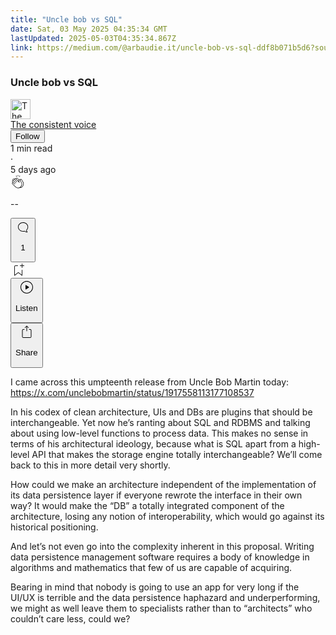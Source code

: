 ```yaml
---
title: "Uncle bob vs SQL"
date: Sat, 03 May 2025 04:35:34 GMT
lastUpdated: 2025-05-03T04:35:34.867Z
link: https://medium.com/@arbaudie.it/uncle-bob-vs-sql-ddf8b071b5d6?source=rss-c779d007e7fe------2
---
```


<article><div class="l"><div class="l"><span class="l"></span><section><div><div class="ft gj gk gl gm gn"></div><div class="go gp gq gr gs"><div class="ab ca"><div class="ch bg ga gb gc gd"><div><h1 class="pw-post-title gt gu gv be gw gx gy gz ha hb hc hd he hf hg hh hi hj hk hl hm hn ho hp hq hr hs ht hu hv bj" data-testid="storyTitle" id="d879">Uncle bob vs SQL</h1><div><div class="speechify-ignore ab co"><div class="speechify-ignore bg l"><div class="ab hw hx hy hz ia ib ic id ie if ig"><div class="ab q ig"><div class="ab ih"><div><div aria-hidden="false" class="bl"><a href="/@arbaudie.it?source=post_page---byline--ddf8b071b5d6---------------------------------------" rel="noopener follow"><div class="l ii ij bw ik il"><div class="l fk"><img alt="The consistent voice" class="l fc bw bx by cw" data-testid="authorPhoto" height="32" loading="lazy" src="https://miro.medium.com/v2/da:true/resize:fill:64:64/0*7vBG_L_kSIeOh095" width="32"/><div class="im bw l bx by ft n in fu"></div></div></div></a></div></div></div><span class="be b bf z bj"><div class="io ab q"><div class="ab q ip"><div class="ab q"><div><div aria-hidden="false" class="bl"><span class="be b bf z bj"><a class="af ag ah fg aj ak al am an ao ap aq ar iq" data-testid="authorName" href="/@arbaudie.it?source=post_page---byline--ddf8b071b5d6---------------------------------------" rel="noopener follow">The consistent voice</a></span></div></div></div><div class="ir bl"></div><div aria-hidden="false" class="bl"><div class="bl"><button class="is it iu ao ab ca q ap ew iv iw ix iy"><span class="be b bf z bj"><span class="l iz">Follow</span></span></button></div></div></div></div></span></div><div class="ab q ja"><span class="be b bf z dt"><div class="ab ae"><span data-testid="storyReadTime">1 min read</span><div aria-hidden="true" class="jb jc l"><span aria-hidden="true" class="l"><span class="be b bf z dt">·</span></span></div>5 days ago</div></span></div></div><div class="ab co jd je jf jg jh ji jj jk jl jm jn jo jp jq jr js"><div class="h k w fh fi q"><div class="ki l"><div class="ab q kj kk"><div class="pw-multi-vote-icon fk kl km kn ko"><span><a class="af ag ah fg aj ak al am an ao ap aq ar as at" data-testid="headerClapButton" href="/m/signin?actionUrl=https%3A%2F%2Fmedium.com%2F_%2Fvote%2Fp%2Fddf8b071b5d6&amp;operation=register&amp;redirect=https%3A%2F%2Fmedium.com%2F%40arbaudie.it%2Funcle-bob-vs-sql-ddf8b071b5d6&amp;user=The+consistent+voice&amp;userId=c779d007e7fe&amp;source=---header_actions--ddf8b071b5d6---------------------clap_footer------------------" rel="noopener follow"><div><div aria-hidden="false" class="bl"><div class="kp ao kq kr ks kt am ku kv kw ko"><svg aria-label="clap" height="24" viewbox="0 0 24 24" width="24" xmlns="http://www.w3.org/2000/svg"><path clip-rule="evenodd" d="M11.37.828 12 3.282l.63-2.454zM13.916 3.953l1.523-2.112-1.184-.39zM8.589 1.84l1.522 2.112-.337-2.501zM18.523 18.92c-.86.86-1.75 1.246-2.62 1.33a6 6 0 0 0 .407-.372c2.388-2.389 2.86-4.951 1.399-7.623l-.912-1.603-.79-1.672c-.26-.56-.194-.98.203-1.288a.7.7 0 0 1 .546-.132c.283.046.546.231.728.5l2.363 4.157c.976 1.624 1.141 4.237-1.324 6.702m-10.999-.438L3.37 14.328a.828.828 0 0 1 .585-1.408.83.83 0 0 1 .585.242l2.158 2.157a.365.365 0 0 0 .516-.516l-2.157-2.158-1.449-1.449a.826.826 0 0 1 1.167-1.17l3.438 3.44a.363.363 0 0 0 .516 0 .364.364 0 0 0 0-.516L5.293 9.513l-.97-.97a.826.826 0 0 1 0-1.166.84.84 0 0 1 1.167 0l.97.968 3.437 3.436a.36.36 0 0 0 .517 0 .366.366 0 0 0 0-.516L6.977 7.83a.82.82 0 0 1-.241-.584.82.82 0 0 1 .824-.826c.219 0 .43.087.584.242l5.787 5.787a.366.366 0 0 0 .587-.415l-1.117-2.363c-.26-.56-.194-.98.204-1.289a.7.7 0 0 1 .546-.132c.283.046.545.232.727.501l2.193 3.86c1.302 2.38.883 4.59-1.277 6.75-1.156 1.156-2.602 1.627-4.19 1.367-1.418-.236-2.866-1.033-4.079-2.246M10.75 5.971l2.12 2.12c-.41.502-.465 1.17-.128 1.89l.22.465-3.523-3.523a.8.8 0 0 1-.097-.368c0-.22.086-.428.241-.584a.847.847 0 0 1 1.167 0m7.355 1.705c-.31-.461-.746-.758-1.23-.837a1.44 1.44 0 0 0-1.11.275c-.312.24-.505.543-.59.881a1.74 1.74 0 0 0-.906-.465 1.47 1.47 0 0 0-.82.106l-2.182-2.182a1.56 1.56 0 0 0-2.2 0 1.54 1.54 0 0 0-.396.701 1.56 1.56 0 0 0-2.21-.01 1.55 1.55 0 0 0-.416.753c-.624-.624-1.649-.624-2.237-.037a1.557 1.557 0 0 0 0 2.2c-.239.1-.501.238-.715.453a1.56 1.56 0 0 0 0 2.2l.516.515a1.556 1.556 0 0 0-.753 2.615L7.01 19c1.32 1.319 2.909 2.189 4.475 2.449q.482.08.971.08c.85 0 1.653-.198 2.393-.579.231.033.46.054.686.054 1.266 0 2.457-.52 3.505-1.567 2.763-2.763 2.552-5.734 1.439-7.586z" fill-rule="evenodd"></path></svg></div></div></div></a></span></div><div class="pw-multi-vote-count l kx ky kz la lb lc ld"><p class="be b du z dt"><span class="le">--</span></p></div></div></div><div><div aria-hidden="false" class="bl"><button aria-label="responses" class="ao kp lh li ab q fl lj lk"><svg class="lg" height="24" viewbox="0 0 24 24" width="24" xmlns="http://www.w3.org/2000/svg"><path d="M18.006 16.803c1.533-1.456 2.234-3.325 2.234-5.321C20.24 7.357 16.709 4 12.191 4S4 7.357 4 11.482c0 4.126 3.674 7.482 8.191 7.482.817 0 1.622-.111 2.393-.327.231.2.48.391.744.559 1.06.693 2.203 1.044 3.399 1.044.224-.008.4-.112.486-.287a.49.49 0 0 0-.042-.518c-.495-.67-.845-1.364-1.04-2.057a4 4 0 0 1-.125-.598zm-3.122 1.055-.067-.223-.315.096a8 8 0 0 1-2.311.338c-4.023 0-7.292-2.955-7.292-6.587 0-3.633 3.269-6.588 7.292-6.588 4.014 0 7.112 2.958 7.112 6.593 0 1.794-.608 3.469-2.027 4.72l-.195.168v.255c0 .056 0 .151.016.295.025.231.081.478.154.733.154.558.398 1.117.722 1.659a5.3 5.3 0 0 1-2.165-.845c-.276-.176-.714-.383-.941-.59z"></path></svg><p class="be b du z dt"><span class="pw-responses-count lf lg">1</span></p></button></div></div></div><div class="ab q jt ju jv jw jx jy jz ka kb kc kd ke kf kg kh"><div class="ll k j i d"></div><div class="h k"><div><div aria-hidden="false" class="bl"><span><a class="af ag ah fg aj ak al am an ao ap aq ar as at" data-testid="headerBookmarkButton" href="/m/signin?actionUrl=https%3A%2F%2Fmedium.com%2F_%2Fbookmark%2Fp%2Fddf8b071b5d6&amp;operation=register&amp;redirect=https%3A%2F%2Fmedium.com%2F%40arbaudie.it%2Funcle-bob-vs-sql-ddf8b071b5d6&amp;source=---header_actions--ddf8b071b5d6---------------------bookmark_footer------------------" rel="noopener follow"><svg aria-label="Add to list bookmark button" class="dt lm" fill="none" height="25" viewbox="0 0 25 25" width="25" xmlns="http://www.w3.org/2000/svg"><path d="M18 2.5a.5.5 0 0 1 1 0V5h2.5a.5.5 0 0 1 0 1H19v2.5a.5.5 0 1 1-1 0V6h-2.5a.5.5 0 0 1 0-1H18zM7 7a1 1 0 0 1 1-1h3.5a.5.5 0 0 0 0-1H8a2 2 0 0 0-2 2v14a.5.5 0 0 0 .805.396L12.5 17l5.695 4.396A.5.5 0 0 0 19 21v-8.5a.5.5 0 0 0-1 0v7.485l-5.195-4.012a.5.5 0 0 0-.61 0L7 19.985z" fill="currentColor"></path></svg></a></span></div></div></div><div class="fc ln cm"><div class="l ae"><div class="ab ca"><div class="lo lp lq lr ls lt ch bg"><div class="ab"><div aria-hidden="false" class="bl"><div><div aria-hidden="false" class="bl"><button aria-label="Listen" class="af fl ah fg aj ak al lu an ao ap ew lv lw lk lx ly lz ma mb s mc md me mf mg mh mi u mj mk ml" data-testid="audioPlayButton"><svg fill="none" height="24" viewbox="0 0 24 24" width="24" xmlns="http://www.w3.org/2000/svg"><path clip-rule="evenodd" d="M3 12a9 9 0 1 1 18 0 9 9 0 0 1-18 0m9-10C6.477 2 2 6.477 2 12s4.477 10 10 10 10-4.477 10-10S17.523 2 12 2m3.376 10.416-4.599 3.066a.5.5 0 0 1-.777-.416V8.934a.5.5 0 0 1 .777-.416l4.599 3.066a.5.5 0 0 1 0 .832" fill="currentColor" fill-rule="evenodd"></path></svg><div class="j i d"><p class="be b bf z dt">Listen</p></div></button></div></div></div></div></div></div></div></div><div aria-describedby="postFooterSocialMenu" aria-hidden="false" aria-labelledby="postFooterSocialMenu" class="bl"><div><div aria-hidden="false" class="bl"><button aria-controls="postFooterSocialMenu" aria-expanded="false" aria-label="Share Post" class="af fl ah fg aj ak al lu an ao ap ew lv lw lk lx ly lz ma mb s mc md me mf mg mh mi u mj mk ml" data-testid="headerSocialShareButton"><svg fill="none" height="24" viewbox="0 0 24 24" width="24" xmlns="http://www.w3.org/2000/svg"><path clip-rule="evenodd" d="M15.218 4.931a.4.4 0 0 1-.118.132l.012.006a.45.45 0 0 1-.292.074.5.5 0 0 1-.3-.13l-2.02-2.02v7.07c0 .28-.23.5-.5.5s-.5-.22-.5-.5v-7.04l-2 2a.45.45 0 0 1-.57.04h-.02a.4.4 0 0 1-.16-.3.4.4 0 0 1 .1-.32l2.8-2.8a.5.5 0 0 1 .7 0l2.8 2.79a.42.42 0 0 1 .068.498m-.106.138.008.004v-.01zM16 7.063h1.5a2 2 0 0 1 2 2v10a2 2 0 0 1-2 2h-11c-1.1 0-2-.9-2-2v-10a2 2 0 0 1 2-2H8a.5.5 0 0 1 .35.15.5.5 0 0 1 .15.35.5.5 0 0 1-.15.35.5.5 0 0 1-.35.15H6.4c-.5 0-.9.4-.9.9v10.2a.9.9 0 0 0 .9.9h11.2c.5 0 .9-.4.9-.9v-10.2c0-.5-.4-.9-.9-.9H16a.5.5 0 0 1 0-1" fill="currentColor" fill-rule="evenodd"></path></svg><div class="j i d"><p class="be b bf z dt">Share</p></div></button></div></div></div></div></div></div></div></div></div><p class="pw-post-body-paragraph mm mn gv mo b mp mq mr ms mt mu mv mw mx my mz na nb nc nd ne nf ng nh ni nj go bj" id="b062">I came across this umpteenth release from Uncle Bob Martin today: <a class="af nk" href="https://x.com/unclebobmartin/status/1917558113177108537" rel="noopener ugc nofollow" target="_blank">https://x.com/unclebobmartin/status/1917558113177108537</a></p><p class="pw-post-body-paragraph mm mn gv mo b mp mq mr ms mt mu mv mw mx my mz na nb nc nd ne nf ng nh ni nj go bj" id="456b">In his codex of clean architecture, UIs and DBs are plugins that should be interchangeable. Yet now he’s ranting about SQL and RDBMS and talking about using low-level functions to process data. This makes no sense in terms of his architectural ideology, because what is SQL apart from a high-level API that makes the storage engine totally interchangeable? We’ll come back to this in more detail very shortly.</p><p class="pw-post-body-paragraph mm mn gv mo b mp mq mr ms mt mu mv mw mx my mz na nb nc nd ne nf ng nh ni nj go bj" id="1622">How could we make an architecture independent of the implementation of its data persistence layer if everyone rewrote the interface in their own way? It would make the “DB” a totally integrated component of the architecture, losing any notion of interoperability, which would go against its historical positioning.</p><p class="pw-post-body-paragraph mm mn gv mo b mp mq mr ms mt mu mv mw mx my mz na nb nc nd ne nf ng nh ni nj go bj" id="43a1">And let’s not even go into the complexity inherent in this proposal. Writing data persistence management software requires a body of knowledge in algorithms and mathematics that few of us are capable of acquiring.</p><p class="pw-post-body-paragraph mm mn gv mo b mp mq mr ms mt mu mv mw mx my mz na nb nc nd ne nf ng nh ni nj go bj" id="3347">Bearing in mind that nobody is going to use an app for very long if the UI/UX is terrible and the data persistence haphazard and underperforming, we might as well leave them to specialists rather than to “architects” who couldn’t care less, could we?</p></div></div></div></div></section></div></div></article>
